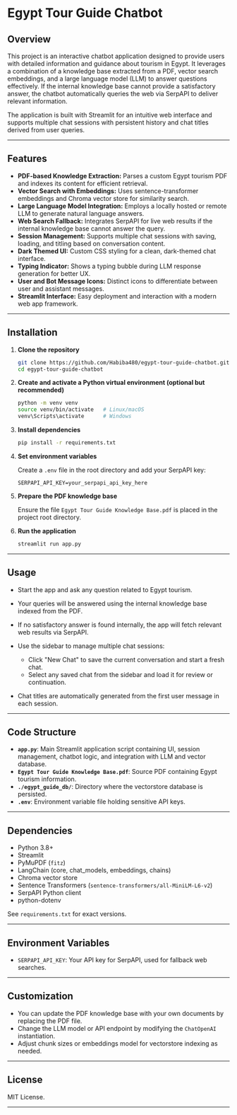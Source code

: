 

# Egypt Tour Guide Chatbot

## Overview

This project is an interactive chatbot application designed to provide users with detailed information and guidance about tourism in Egypt. It leverages a combination of a knowledge base extracted from a PDF, vector search embeddings, and a large language model (LLM) to answer questions effectively. If the internal knowledge base cannot provide a satisfactory answer, the chatbot automatically queries the web via SerpAPI to deliver relevant information.

The application is built with Streamlit for an intuitive web interface and supports multiple chat sessions with persistent history and chat titles derived from user queries.

---

## Features

* **PDF-based Knowledge Extraction:** Parses a custom Egypt tourism PDF and indexes its content for efficient retrieval.
* **Vector Search with Embeddings:** Uses sentence-transformer embeddings and Chroma vector store for similarity search.
* **Large Language Model Integration:** Employs a locally hosted or remote LLM to generate natural language answers.
* **Web Search Fallback:** Integrates SerpAPI for live web results if the internal knowledge base cannot answer the query.
* **Session Management:** Supports multiple chat sessions with saving, loading, and titling based on conversation content.
* **Dark Themed UI:** Custom CSS styling for a clean, dark-themed chat interface.
* **Typing Indicator:** Shows a typing bubble during LLM response generation for better UX.
* **User and Bot Message Icons:** Distinct icons to differentiate between user and assistant messages.
* **Streamlit Interface:** Easy deployment and interaction with a modern web app framework.

---

## Installation

1. **Clone the repository**

   ```bash
   git clone https://github.com/Habiba480/egypt-tour-guide-chatbot.git
   cd egypt-tour-guide-chatbot
   ```

2. **Create and activate a Python virtual environment (optional but recommended)**

   ```bash
   python -m venv venv
   source venv/bin/activate   # Linux/macOS
   venv\Scripts\activate      # Windows
   ```

3. **Install dependencies**

   ```bash
   pip install -r requirements.txt
   ```

4. **Set environment variables**

   Create a `.env` file in the root directory and add your SerpAPI key:

   ```
   SERPAPI_API_KEY=your_serpapi_api_key_here
   ```

5. **Prepare the PDF knowledge base**

   Ensure the file `Egypt Tour Guide Knowledge Base.pdf` is placed in the project root directory.

6. **Run the application**

   ```bash
   streamlit run app.py
   ```

---

## Usage

* Start the app and ask any question related to Egypt tourism.
* Your queries will be answered using the internal knowledge base indexed from the PDF.
* If no satisfactory answer is found internally, the app will fetch relevant web results via SerpAPI.
* Use the sidebar to manage multiple chat sessions:

  * Click "New Chat" to save the current conversation and start a fresh chat.
  * Select any saved chat from the sidebar and load it for review or continuation.
* Chat titles are automatically generated from the first user message in each session.

---

## Code Structure

* **`app.py`**: Main Streamlit application script containing UI, session management, chatbot logic, and integration with LLM and vector database.
* **`Egypt Tour Guide Knowledge Base.pdf`**: Source PDF containing Egypt tourism information.
* **`./egypt_guide_db/`**: Directory where the vectorstore database is persisted.
* **`.env`**: Environment variable file holding sensitive API keys.

---

## Dependencies

* Python 3.8+
* Streamlit
* PyMuPDF (`fitz`)
* LangChain (core, chat\_models, embeddings, chains)
* Chroma vector store
* Sentence Transformers (`sentence-transformers/all-MiniLM-L6-v2`)
* SerpAPI Python client
* python-dotenv

See `requirements.txt` for exact versions.

---

## Environment Variables

* `SERPAPI_API_KEY`: Your API key for SerpAPI, used for fallback web searches.

---

## Customization

* You can update the PDF knowledge base with your own documents by replacing the PDF file.
* Change the LLM model or API endpoint by modifying the `ChatOpenAI` instantiation.
* Adjust chunk sizes or embeddings model for vectorstore indexing as needed.

---

## License

MIT License.

---




